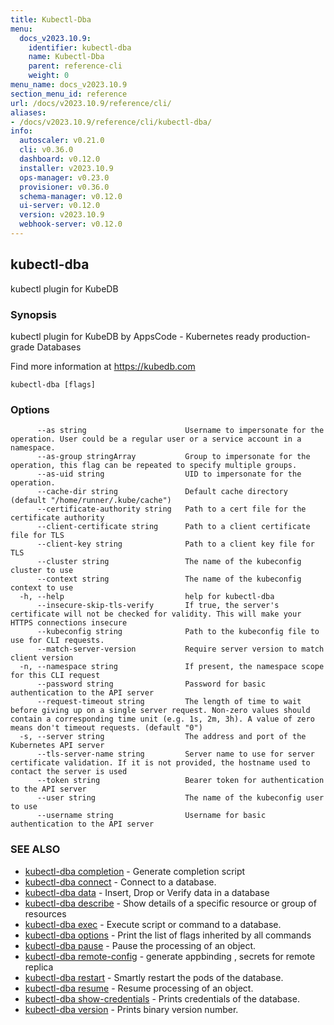 ```yaml
---
title: Kubectl-Dba
menu:
  docs_v2023.10.9:
    identifier: kubectl-dba
    name: Kubectl-Dba
    parent: reference-cli
    weight: 0
menu_name: docs_v2023.10.9
section_menu_id: reference
url: /docs/v2023.10.9/reference/cli/
aliases:
- /docs/v2023.10.9/reference/cli/kubectl-dba/
info:
  autoscaler: v0.21.0
  cli: v0.36.0
  dashboard: v0.12.0
  installer: v2023.10.9
  ops-manager: v0.23.0
  provisioner: v0.36.0
  schema-manager: v0.12.0
  ui-server: v0.12.0
  version: v2023.10.9
  webhook-server: v0.12.0
---
```


## kubectl-dba

kubectl plugin for KubeDB

### Synopsis

kubectl plugin for KubeDB by AppsCode - Kubernetes ready production-grade Databases

 Find more information at https://kubedb.com

```
kubectl-dba [flags]
```

### Options

```
      --as string                      Username to impersonate for the operation. User could be a regular user or a service account in a namespace.
      --as-group stringArray           Group to impersonate for the operation, this flag can be repeated to specify multiple groups.
      --as-uid string                  UID to impersonate for the operation.
      --cache-dir string               Default cache directory (default "/home/runner/.kube/cache")
      --certificate-authority string   Path to a cert file for the certificate authority
      --client-certificate string      Path to a client certificate file for TLS
      --client-key string              Path to a client key file for TLS
      --cluster string                 The name of the kubeconfig cluster to use
      --context string                 The name of the kubeconfig context to use
  -h, --help                           help for kubectl-dba
      --insecure-skip-tls-verify       If true, the server's certificate will not be checked for validity. This will make your HTTPS connections insecure
      --kubeconfig string              Path to the kubeconfig file to use for CLI requests.
      --match-server-version           Require server version to match client version
  -n, --namespace string               If present, the namespace scope for this CLI request
      --password string                Password for basic authentication to the API server
      --request-timeout string         The length of time to wait before giving up on a single server request. Non-zero values should contain a corresponding time unit (e.g. 1s, 2m, 3h). A value of zero means don't timeout requests. (default "0")
  -s, --server string                  The address and port of the Kubernetes API server
      --tls-server-name string         Server name to use for server certificate validation. If it is not provided, the hostname used to contact the server is used
      --token string                   Bearer token for authentication to the API server
      --user string                    The name of the kubeconfig user to use
      --username string                Username for basic authentication to the API server
```

### SEE ALSO

* [kubectl-dba completion](/docs/v2023.10.9/reference/cli/kubectl-dba_completion)	 - Generate completion script
* [kubectl-dba connect](/docs/v2023.10.9/reference/cli/kubectl-dba_connect)	 - Connect to a database.
* [kubectl-dba data](/docs/v2023.10.9/reference/cli/kubectl-dba_data)	 - Insert, Drop or Verify data in a database
* [kubectl-dba describe](/docs/v2023.10.9/reference/cli/kubectl-dba_describe)	 - Show details of a specific resource or group of resources
* [kubectl-dba exec](/docs/v2023.10.9/reference/cli/kubectl-dba_exec)	 - Execute script or command to a database.
* [kubectl-dba options](/docs/v2023.10.9/reference/cli/kubectl-dba_options)	 - Print the list of flags inherited by all commands
* [kubectl-dba pause](/docs/v2023.10.9/reference/cli/kubectl-dba_pause)	 - Pause the processing of an object.
* [kubectl-dba remote-config](/docs/v2023.10.9/reference/cli/kubectl-dba_remote-config)	 - generate appbinding , secrets for remote replica
* [kubectl-dba restart](/docs/v2023.10.9/reference/cli/kubectl-dba_restart)	 - Smartly restart the pods of the database.
* [kubectl-dba resume](/docs/v2023.10.9/reference/cli/kubectl-dba_resume)	 - Resume processing of an object.
* [kubectl-dba show-credentials](/docs/v2023.10.9/reference/cli/kubectl-dba_show-credentials)	 - Prints credentials of the database.
* [kubectl-dba version](/docs/v2023.10.9/reference/cli/kubectl-dba_version)	 - Prints binary version number.

